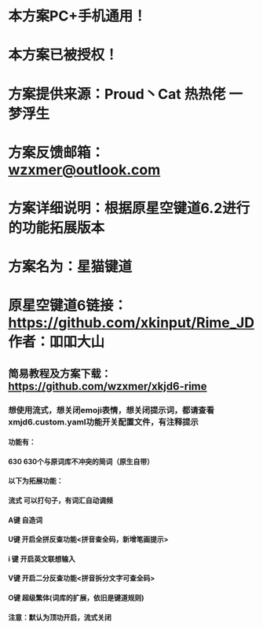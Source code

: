 # 本方案PC+手机通用！

# 本方案已被授权！

# 方案提供来源：Proud丶Cat  热热佬  一梦浮生

# 方案反馈邮箱：wzxmer@outlook.com 
# 方案详细说明：根据原星空键道6.2进行的功能拓展版本

# 方案名为：星猫键道

# 原星空键道6链接：https://github.com/xkinput/Rime_JD 作者：吅吅大山
## 简易教程及方案下载：https://github.com/wzxmer/xkjd6-rime

### 					想使用流式，想关闭emoji表情，想关闭提示词，都请查看xmjd6.custom.yaml功能开关配置文件，有注释提示

#### 功能有：

#### 630			630个与原词库不冲突的简词（原生自带）

#### 以下为拓展功能：

#### 			流式			可以打句子，有词汇自动调频

#### 			A键			自造词

#### 			U键			开启全拼反查功能<拼音查全码，新增笔画提示>	

#### 			i 键			开启英文联想输入	

#### 			V键			开启二分反查功能<拼音拆分文字可查全码>

#### 			O键			超级繁体(词库的扩展，依旧是键道规则)

#### 		注意：默认为顶功开启，流式关闭
